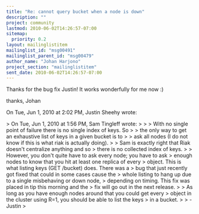 ```yaml
---
title: "Re: cannot query bucket when a node is down"
description: ""
project: community
lastmod: 2010-06-02T14:26:57-07:00
sitemap:
  priority: 0.2
layout: mailinglistitem
mailinglist_id: "msg00491"
mailinglist_parent_id: "msg00479"
author_name: "Johan Harjono"
project_section: "mailinglistitem"
sent_date: 2010-06-02T14:26:57-07:00
---
```



Thanks for the bug fix Justin! It works wonderfully for me now :)

thanks,
Johan

On Tue, Jun 1, 2010 at 2:02 PM, Justin Sheehy  wrote:

&gt; On Tue, Jun 1, 2010 at 1:56 PM, Sam Tingleff  wrote:
&gt;
&gt; &gt; With no single point of failure there is no single index of keys. So
&gt; &gt; the only way to get an exhaustive list of keys in a given bucket is to
&gt; &gt; ask all nodes (I do not know if this is what riak is actually doing).
&gt;
&gt; Sam is exactly right that Riak doesn't centralize anything and so
&gt; there is no collected index of keys.
&gt;
&gt; However, you don't quite have to ask every node; you have to ask
&gt; enough nodes to know that you hit at least one replica of every
&gt; object. This is what listing keys (GET /bucket) does. There was a
&gt; bug that just recently got fixed that could in some cases cause the
&gt; whole listing to hang up due to a single misbehaving or down node,
&gt; depending on timing. This fix was placed in tip this morning and the
&gt; fix will go out in the next release.
&gt;
&gt; As long as you have enough nodes around that you could get every
&gt; object in the cluster using R=1, you should be able to list the keys
&gt; in a bucket.
&gt;
&gt; -Justin
&gt;
